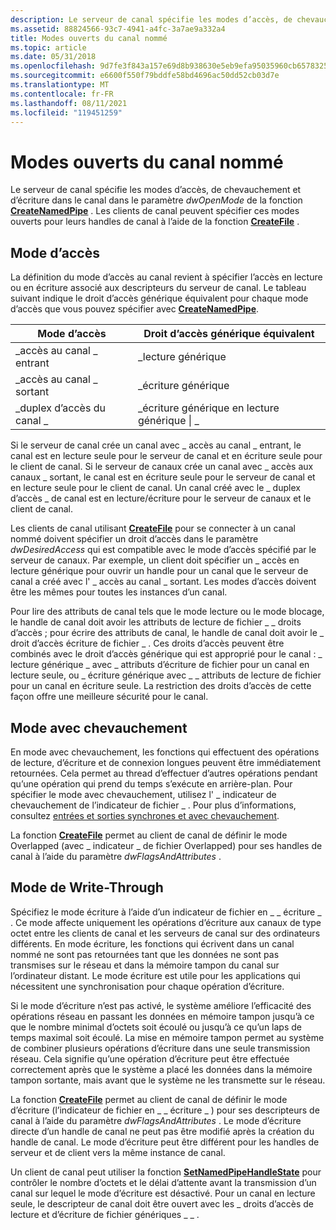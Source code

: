 ```yaml
---
description: Le serveur de canal spécifie les modes d’accès, de chevauchement et d’écriture dans le canal dans le paramètre dwOpenMode de la fonction CreateNamedPipe. Les clients de canal peuvent spécifier ces modes ouverts pour leurs handles de canal à l’aide de la fonction CreateFile.
ms.assetid: 88824566-93c7-4941-a4fc-3a7ae9a332a4
title: Modes ouverts du canal nommé
ms.topic: article
ms.date: 05/31/2018
ms.openlocfilehash: 9d7fe3f843a157e69d8b938630e5eb9efa95035960cb6578325be6bddd5d93c5
ms.sourcegitcommit: e6600f550f79bddfe58bd4696ac50dd52cb03d7e
ms.translationtype: MT
ms.contentlocale: fr-FR
ms.lasthandoff: 08/11/2021
ms.locfileid: "119451259"
---
```

# <a name="named-pipe-open-modes"></a>Modes ouverts du canal nommé

Le serveur de canal spécifie les modes d’accès, de chevauchement et d’écriture dans le canal dans le paramètre *dwOpenMode* de la fonction [**CreateNamedPipe**](/windows/desktop/api/Winbase/nf-winbase-createnamedpipea) . Les clients de canal peuvent spécifier ces modes ouverts pour leurs handles de canal à l’aide de la fonction [**CreateFile**](/windows/desktop/api/fileapi/nf-fileapi-createfilea) .

## <a name="access-mode"></a>Mode d’accès

La définition du mode d’accès au canal revient à spécifier l’accès en lecture ou en écriture associé aux descripteurs du serveur de canal. Le tableau suivant indique le droit d’accès générique équivalent pour chaque mode d’accès que vous pouvez spécifier avec [**CreateNamedPipe**](/windows/desktop/api/Winbase/nf-winbase-createnamedpipea).



| Mode d’accès            | Droit d’accès générique équivalent |
|------------------------|---------------------------------|
| \_accès au canal \_ entrant  | \_lecture générique                   |
| \_accès au canal \_ sortant | \_écriture générique                  |
| \_duplex d’accès du canal \_   | \_écriture générique en lecture générique \| \_ |



 

Si le serveur de canal crée un canal avec \_ accès au canal \_ entrant, le canal est en lecture seule pour le serveur de canal et en écriture seule pour le client de canal. Si le serveur de canaux crée un canal avec \_ accès aux canaux \_ sortant, le canal est en écriture seule pour le serveur de canal et en lecture seule pour le client de canal. Un canal créé avec le \_ duplex d’accès \_ de canal est en lecture/écriture pour le serveur de canaux et le client de canal.

Les clients de canal utilisant [**CreateFile**](/windows/desktop/api/fileapi/nf-fileapi-createfilea) pour se connecter à un canal nommé doivent spécifier un droit d’accès dans le paramètre *dwDesiredAccess* qui est compatible avec le mode d’accès spécifié par le serveur de canaux. Par exemple, un client doit spécifier un \_ accès en lecture générique pour ouvrir un handle pour un canal que le serveur de canal a créé avec l' \_ accès au canal \_ sortant. Les modes d’accès doivent être les mêmes pour toutes les instances d’un canal.

Pour lire des attributs de canal tels que le mode lecture ou le mode blocage, le handle de canal doit avoir les attributs de lecture de fichier \_ \_ droits d’accès ; pour écrire des attributs de canal, le handle de canal doit avoir le \_ droit d’accès écriture de fichier \_ . Ces droits d’accès peuvent être combinés avec le droit d’accès générique qui est approprié pour le canal : \_ lecture générique \_ avec \_ attributs d’écriture de fichier pour un canal en lecture seule, ou \_ écriture générique avec \_ \_ attributs de lecture de fichier pour un canal en écriture seule. La restriction des droits d’accès de cette façon offre une meilleure sécurité pour le canal.

## <a name="overlapped-mode"></a>Mode avec chevauchement

En mode avec chevauchement, les fonctions qui effectuent des opérations de lecture, d’écriture et de connexion longues peuvent être immédiatement retournées. Cela permet au thread d’effectuer d’autres opérations pendant qu’une opération qui prend du temps s’exécute en arrière-plan. Pour spécifier le mode avec chevauchement, utilisez l' \_ indicateur de chevauchement de l’indicateur de fichier \_ . Pour plus d’informations, consultez [entrées et sorties synchrones et avec chevauchement](synchronous-and-overlapped-input-and-output.md).

La fonction [**CreateFile**](/windows/desktop/api/fileapi/nf-fileapi-createfilea) permet au client de canal de définir le mode Overlapped (avec \_ indicateur \_ de fichier Overlapped) pour ses handles de canal à l’aide du paramètre *dwFlagsAndAttributes* .

## <a name="write-through-mode"></a>Mode de Write-Through

Spécifiez le mode écriture à l’aide d’un indicateur de fichier en \_ \_ écriture \_ . Ce mode affecte uniquement les opérations d’écriture aux canaux de type octet entre les clients de canal et les serveurs de canal sur des ordinateurs différents. En mode écriture, les fonctions qui écrivent dans un canal nommé ne sont pas retournées tant que les données ne sont pas transmises sur le réseau et dans la mémoire tampon du canal sur l’ordinateur distant. Le mode écriture est utile pour les applications qui nécessitent une synchronisation pour chaque opération d’écriture.

Si le mode d’écriture n’est pas activé, le système améliore l’efficacité des opérations réseau en passant les données en mémoire tampon jusqu’à ce que le nombre minimal d’octets soit écoulé ou jusqu’à ce qu’un laps de temps maximal soit écoulé. La mise en mémoire tampon permet au système de combiner plusieurs opérations d’écriture dans une seule transmission réseau. Cela signifie qu’une opération d’écriture peut être effectuée correctement après que le système a placé les données dans la mémoire tampon sortante, mais avant que le système ne les transmette sur le réseau.

La fonction [**CreateFile**](/windows/desktop/api/fileapi/nf-fileapi-createfilea) permet au client de canal de définir le mode d’écriture (l’indicateur de fichier en \_ \_ écriture \_ ) pour ses descripteurs de canal à l’aide du paramètre *dwFlagsAndAttributes* . Le mode d’écriture directe d’un handle de canal ne peut pas être modifié après la création du handle de canal. Le mode d’écriture peut être différent pour les handles de serveur et de client vers la même instance de canal.

Un client de canal peut utiliser la fonction [**SetNamedPipeHandleState**](/windows/win32/api/namedpipeapi/nf-namedpipeapi-setnamedpipehandlestate) pour contrôler le nombre d’octets et le délai d’attente avant la transmission d’un canal sur lequel le mode d’écriture est désactivé. Pour un canal en lecture seule, le descripteur de canal doit être ouvert avec les \_ droits d’accès de lecture et d’écriture de fichier génériques \_ \_ .

 

 
